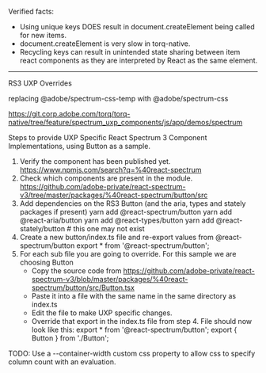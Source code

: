 Verified facts:
- Using unique keys DOES result in document.createElement being called for new items.
- document.createElement is very slow in torq-native.
- Recycling keys can result in unintended state sharing between item react components as they are interpreted by React as the same element.

------
RS3 UXP Overrides

replacing @adobe/spectrum-css-temp with @adobe/spectrum-css

https://git.corp.adobe.com/torq/torq-native/tree/feature/spectrum_uxp_components/js/app/demos/spectrum

Steps to provide UXP Specific React Spectrum 3 Component Implementations, using Button as a sample.

1. Verify the component has been published yet. https://www.npmjs.com/search?q=%40react-spectrum
2. Check which components are present in the module.
    https://github.com/adobe-private/react-spectrum-v3/tree/master/packages/%40react-spectrum/button/src
3. Add dependencies on the RS3 Button (and the aria, types and stately packages if present)
    yarn add @react-spectrum/button
    yarn add @react-aria/button
    yarn add @react-types/button
    yarn add @react-stately/button # this one may not exist
4. Create a new button/index.ts file and re-export values from @react-spectrum/button
    export * from '@react-spectrum/button';
5. For each sub file you are going to override. For this sample we are choosing Button
   - Copy the source code from https://github.com/adobe-private/react-spectrum-v3/blob/master/packages/%40react-spectrum/button/src/Button.tsx
   - Paste it into a file with the same name in the same directory as index.ts
   - Edit the file to make UXP specific changes.
   - Override that export in the index.ts file from step 4. File should now look like this:
    export * from '@react-spectrum/button';
    export { Button } from './Button';

TODO:
    Use a --container-width custom css property to allow css to specify column count with an evaluation.